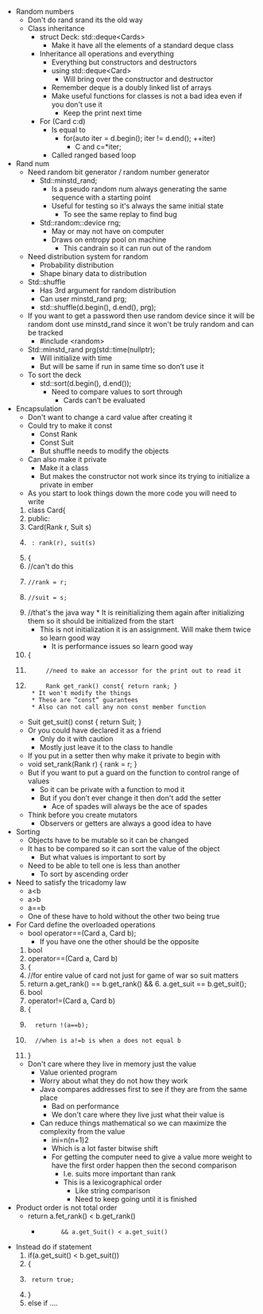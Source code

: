 * Random numbers
  * Don't do rand srand its the old way 
  * Class inheritance
    * struct Deck: std::deque\<Cards\>
      * Make it have all the elements of a standard deque class
    * Inheritance all operations and everything 
      * Everything but constructors and destructors
      * using std::deque\<Card\>
        * Will bring over the constructor and destructor
      * Remember deque is a doubly linked list of arrays 
      * Make useful functions for classes is not a bad idea even if you don't use it
        * Keep the print next time
    * For (Card c:d)
        * Is equal to
          * for(auto iter = d.begin(); iter != d.end(); ++iter)
            * C and c=*iter;
        * Called ranged based loop
* Rand num
  * Need random bit generator / random number generator
    * Std::minstd_rand;
      * Is a pseudo random num always generating the same sequence with a starting point
      * Useful for testing so it's always the same initial state
        * To see the same replay to find bug
    * Std::random::device rng;
      * May or may not have on computer
      * Draws on entropy pool on machine
        * This candrain so it can run out of the random
  * Need distribution system for random
    * Probability distribution
    * Shape binary data to distribution 
  * Std::shuffle
    * Has 3rd argument for random distribution
    * Can user minstd_rand prg;
    * std::shuffle(d.begin(), d.end(), prg);
  * If you want to get a password then use random device since it will be random dont use minstd_rand since it won't be truly random and can be tracked 
    * #include \<random\>
  * Std::minstd_rand prg(std::time(nullptr);
    * Will initialize with time 
    * But will be same if run in same time so don’t use it
  * To sort the deck 
    * std::sort(d.begin(), d.end());
      * Need to compare values to sort through
        * Cards can’t be evaluated
* Encapsulation
  * Don't want to change a card value after creating it
  * Could try to make it const
    * Const Rank
    * Const Suit
    * But shuffle needs to modify the objects 
  * Can also make it private
    * Make it a class
    * But makes the constructor not work since its trying to initialize a private in ember
  * As you start to look things down the more code you will need to write
  1. class Card{
  2. public:
 	3.   Card(Rank r, Suit s)
 	4.  	: rank(r), suit(s)
 	5.   {
 	6.   //can't do this 
 	7. 	   //rank = r;
 	8. 	   //suit = s;
  9.   //that's the java way
      * It is reinitializing them again after initializing them so it should be initialized from the start
        * This is not initialization it is an assignment. Will make them twice so learn good way
          * It is performance issues so learn good way
  1. {
 	2.          //need to make an accessor for the print out to read it
 	3.          Rank get_rank() const{ return rank; }
            * It won't modify the things
            * These are “const” guarantees 
            * Also can not call any non const member function
  * Suit get_suit() const { return Suit; }
  * Or you could have declared it as a friend   
    * Only do it with caution
    * Mostly just leave it to the class to handle
  * If you put in a setter then why make it private to begin with
  * void set_rank(Rank r) { rank = r; }
  * But if you want to put a guard on the function to control range of values 
    * So it can be private with a function to mod it
    * But if you don’t ever change it then don't add the setter
      * Ace of spades will always be the ace of spades
  * Think before you create mutators
    * Observers or getters are always a good idea to have
* Sorting
  * Objects have to be mutable so it can be changed 
  * It has to be compared so it can sort the value of the object
    * But what values is important to sort by
  * Need to be able to tell one is less than another
    * To sort by ascending order
 * Need to satisfy the tricadomy law
    * a<b
    * a>b
    * a==b
    * One of these have to hold without the other two being true
  * For Card define the overloaded operations
    * bool operator==(Card a, Card b);
      * If you have one the other should be the opposite
    1. bool
    2. operator==(Card a, Card b)
    3. {
 	  4.    //for entire value of card not just for game of war so suit matters
 	  5.    return a.get_rank() == b.get_rank() && 
 		6.        a.get_suit == b.get_suit();
    7. bool 
    8. operator!=(Card a, Card b)
    9. {
 	  10.       return !(a==b);
 	  11.       //when is a!=b is when a does not equal b
    12. }
    * Don't care where they live in memory just the value
      * Value oriented program 
      * Worry about what they do not how they work
      * Java compares addresses first to see if they are from the same place
        * Bad on performance
        * We don't care where they live just what their value is
      * Can reduce things mathematical so we can maximize the complexity from the value
          * ini=n(n+1)2
          * Which is a lot faster bitwise shift
          * For getting the computer need to give a value more weight to have the first order happen then the second comparison
              * I.e. suits more important than rank
              * This is a lexicographical order
                * Like string comparison
                * Need to keep going until it is finished 
* Product order is not total order
  * return a.fet_rank() < b.get_rank()
 	*           && a.get_Suit() < a.get_suit()
* Instead do if statement
  1. if(a.get_suit() < b.get_suit())
  2. {
 	3.      return true;
  5. }
  5. else if ….
